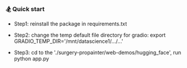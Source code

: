 ### 🏂 Quick start
- Step1: reinstall the package in requirements.txt

- Step2: change the temp default file directory for gradio: export GRADIO_TEMP_DIR='/mnt/datascience1/.../...'

- Step3: cd to the './surgery-propainter/web-demos/hugging_face', run python app.py